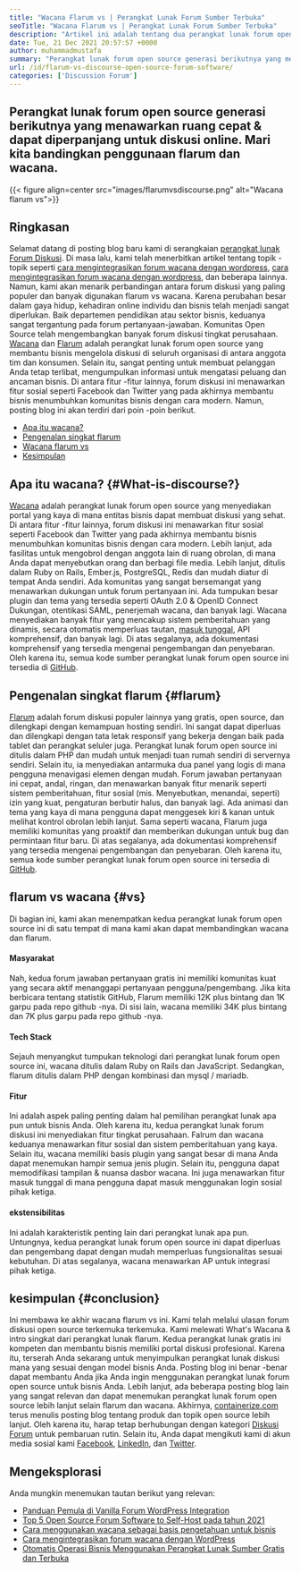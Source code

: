 ```yaml
---
title: "Wacana Flarum vs | Perangkat Lunak Forum Sumber Terbuka" 
seoTitle: "Wacana Flarum vs | Perangkat Lunak Forum Sumber Terbuka" 
description: "Artikel ini adalah tentang dua perangkat lunak forum open-source terkemuka Flarum vs Wacana. Kedua perangkat lunak itu diselenggarakan sendiri & menawarkan fitur forum modern untuk diskusi." 
date: Tue, 21 Dec 2021 20:57:57 +0000
author: muhammadmustafa
summary: "Perangkat lunak forum open source generasi berikutnya yang menawarkan cepat & amp; Ruang yang dapat diperpanjang untuk diskusi online. Mari kita bandingkan penggunaan flarum dan wacana." 
url: /id/flarum-vs-discourse-open-source-forum-software/
categories: ['Discussion Forum']
---
```


## Perangkat lunak forum open source generasi berikutnya yang menawarkan ruang cepat & dapat diperpanjang untuk diskusi online. Mari kita bandingkan penggunaan flarum dan wacana.

{{< figure align=center src="images/flarumvsdiscourse.png" alt="Wacana flarum vs">}}


## Ringkasan
Selamat datang di posting blog baru kami di serangkaian [perangkat lunak Forum Diskusi][1]. Di masa lalu, kami telah menerbitkan artikel tentang topik -topik seperti [cara mengintegrasikan forum wacana dengan wordpress][2], [cara mengintegrasikan forum wacana dengan wordpress][2], dan beberapa lainnya. Namun, kami akan menarik perbandingan antara forum diskusi yang paling populer dan banyak digunakan flarum vs wacana. Karena perubahan besar dalam gaya hidup, kehadiran online individu dan bisnis telah menjadi sangat diperlukan. Baik departemen pendidikan atau sektor bisnis, keduanya sangat tergantung pada forum pertanyaan-jawaban.
Komunitas Open Source telah mengembangkan banyak forum diskusi tingkat perusahaan. [Wacana][3] dan [Flarum][4] adalah perangkat lunak forum open source yang membantu bisnis mengelola diskusi di seluruh organisasi di antara anggota tim dan konsumen. Selain itu, sangat penting untuk membuat pelanggan Anda tetap terlibat, mengumpulkan informasi untuk mengatasi peluang dan ancaman bisnis. Di antara fitur -fitur lainnya, forum diskusi ini menawarkan fitur sosial seperti Facebook dan Twitter yang pada akhirnya membantu bisnis menumbuhkan komunitas bisnis dengan cara modern. Namun, posting blog ini akan terdiri dari poin -poin berikut.
  * [Apa itu wacana?][5]
  * [Pengenalan singkat flarum][6]
  * [Wacana flarum vs][7]
  * [Kesimpulan][8]

## Apa itu wacana?   {#What-is-discourse?}
[Wacana][3] adalah perangkat lunak forum open source yang menyediakan portal yang kaya di mana entitas bisnis dapat membuat diskusi yang sehat. Di antara fitur -fitur lainnya, forum diskusi ini menawarkan fitur sosial seperti Facebook dan Twitter yang pada akhirnya membantu bisnis menumbuhkan komunitas bisnis dengan cara modern. Lebih lanjut, ada fasilitas untuk mengobrol dengan anggota lain di ruang obrolan, di mana Anda dapat menyebutkan orang dan berbagi file media. Lebih lanjut, ditulis dalam Ruby on Rails, Ember.js, PostgreSQL, Redis dan mudah diatur di tempat Anda sendiri.
Ada komunitas yang sangat bersemangat yang menawarkan dukungan untuk forum pertanyaan ini. Ada tumpukan besar plugin dan tema yang tersedia seperti OAuth 2.0 & OpenID Connect Dukungan, otentikasi SAML, penerjemah wacana, dan banyak lagi. Wacana menyediakan banyak fitur yang mencakup sistem pemberitahuan yang dinamis, secara otomatis memperluas tautan, [masuk tunggal][9], API komprehensif, dan banyak lagi. Di atas segalanya, ada dokumentasi komprehensif yang tersedia mengenai pengembangan dan penyebaran. Oleh karena itu, semua kode sumber perangkat lunak forum open source ini tersedia di [GitHub][10].

## Pengenalan singkat flarum   {#flarum}
[Flarum][4] adalah forum diskusi populer lainnya yang gratis, open source, dan dilengkapi dengan kemampuan hosting sendiri. Ini sangat dapat diperluas dan dilengkapi dengan tata letak responsif yang bekerja dengan baik pada tablet dan perangkat seluler juga. Perangkat lunak forum open source ini ditulis dalam PHP dan mudah untuk menjadi tuan rumah sendiri di servernya sendiri. Selain itu, ia menyediakan antarmuka dua panel yang logis di mana pengguna menavigasi elemen dengan mudah.
Forum jawaban pertanyaan ini cepat, andal, ringan, dan menawarkan banyak fitur menarik seperti sistem pemberitahuan, fitur sosial (mis. Menyebutkan, menandai, seperti) izin yang kuat, pengaturan berbutir halus, dan banyak lagi. Ada animasi dan tema yang kaya di mana pengguna dapat menggesek kiri & kanan untuk melihat kontrol obrolan lebih lanjut. Sama seperti wacana, Flarum juga memiliki komunitas yang proaktif dan memberikan dukungan untuk bug dan permintaan fitur baru. Di atas segalanya, ada dokumentasi komprehensif yang tersedia mengenai pengembangan dan penyebaran. Oleh karena itu, semua kode sumber perangkat lunak forum open source ini tersedia di [GitHub][10].

## flarum vs wacana   {#vs}
Di bagian ini, kami akan menempatkan kedua perangkat lunak forum open source ini di satu tempat di mana kami akan dapat membandingkan wacana dan flarum.

#### Masyarakat
Nah, kedua forum jawaban pertanyaan gratis ini memiliki komunitas kuat yang secara aktif menanggapi pertanyaan pengguna/pengembang. Jika kita berbicara tentang statistik GitHub, Flarum memiliki 12K plus bintang dan 1K garpu pada repo github -nya. Di sisi lain, wacana memiliki 34K plus bintang dan 7K plus garpu pada repo github -nya.

#### Tech Stack
Sejauh menyangkut tumpukan teknologi dari perangkat lunak forum open source ini, wacana ditulis dalam Ruby on Rails dan JavaScript. Sedangkan, flarum ditulis dalam PHP dengan kombinasi dan mysql / mariadb.

#### **Fitur**
Ini adalah aspek paling penting dalam hal pemilihan perangkat lunak apa pun untuk bisnis Anda. Oleh karena itu, kedua perangkat lunak forum diskusi ini menyediakan fitur tingkat perusahaan. Falrum dan wacana keduanya menawarkan fitur sosial dan sistem pemberitahuan yang kaya. Selain itu, wacana memiliki basis plugin yang sangat besar di mana Anda dapat menemukan hampir semua jenis plugin. Selain itu, pengguna dapat memodifikasi tampilan & nuansa dasbor wacana. Ini juga menawarkan fitur masuk tunggal di mana pengguna dapat masuk menggunakan login sosial pihak ketiga.

#### ekstensibilitas
Ini adalah karakteristik penting lain dari perangkat lunak apa pun. Untungnya, kedua perangkat lunak forum open source ini dapat diperluas dan pengembang dapat dengan mudah memperluas fungsionalitas sesuai kebutuhan. Di atas segalanya, wacana menawarkan AP untuk integrasi pihak ketiga.

## kesimpulan   {#conclusion}
Ini membawa ke akhir wacana flarum vs ini. Kami telah melalui ulasan forum diskusi open source terkemuka terkemuka. Kami melewati What's Wacana & intro singkat dari perangkat lunak flarum. Kedua perangkat lunak gratis ini kompeten dan membantu bisnis memiliki portal diskusi profesional. Karena itu, terserah Anda sekarang untuk menyimpulkan perangkat lunak diskusi mana yang sesuai dengan model bisnis Anda. Posting blog ini benar -benar dapat membantu Anda jika Anda ingin menggunakan perangkat lunak forum open source untuk bisnis Anda. Lebih lanjut, ada beberapa posting blog lain yang sangat relevan dan dapat menemukan perangkat lunak forum open source lebih lanjut selain flarum dan wacana.
Akhirnya, [containerize.com][11] terus menulis posting blog tentang produk dan topik open source lebih lanjut. Oleh karena itu, harap tetap berhubungan dengan kategori [][12][Diskusi Forum][1] untuk pembaruan rutin. Selain itu, Anda dapat mengikuti kami di akun media sosial kami [Facebook][13], [LinkedIn][14], dan [Twitter][15].

## Mengeksplorasi
Anda mungkin menemukan tautan berikut yang relevan:
  * [Panduan Pemula di Vanilla Forum WordPress Integration][16]
  * [Top 5 Open Source Forum Software to Self-Host pada tahun 2021][17]
  * [Cara menggunakan wacana sebagai basis pengetahuan untuk bisnis][18]
  * [Cara mengintegrasikan forum wacana dengan WordPress][2]
  * [Otomatis Operasi Bisnis Menggunakan Perangkat Lunak Sumber Gratis dan Terbuka][19]

  
[1]: https://products.containerize.com/discussion-forum/
[2]: https://blog.containerize.com/blogging/how-to-integrate-discourse-forum-with-wordpress/
[3]: https://products.containerize.com/discussion-forum/discourse/
[4]: https://products.containerize.com/discussion-forum/flarum/
[5]: #What-is-Discourse?
[6]: #flarum
[7]: #vs
[8]: #Conclusion
[9]: https://products.containerize.com/single-sign-on/
[10]: https://github.com/discourse/discourse
[11]: https://www.containerize.com/
[12]: https://products.containerize.com/video-editing-software
[13]: https://web.facebook.com/containerize
[14]: https://www.linkedin.com/company/containerize/
[15]: https://twitter.com/containerize_co
[16]: https://blog.containerize.com/blogging/how-to-a-install-plugin-in-wordpress-vanilla-forum/
[17]: https://blog.containerize.com/discussion-forum/top-5-free-open-source-discussion-forum-software-in-2021/
[18]: https://blog.containerize.com/discussion-forum/how-to-use-discourse-as-a-knowledge-base/
[19]: https://blog.containerize.com/blogging/automate-business-operations-using-open-source-software/
